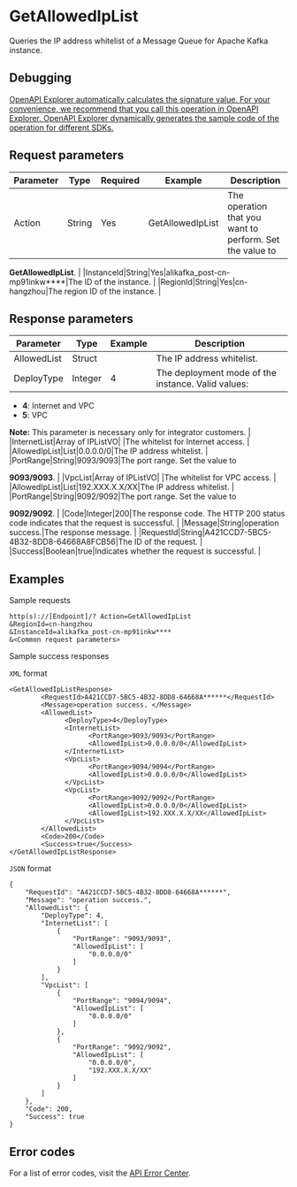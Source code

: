 # GetAllowedIpList

Queries the IP address whitelist of a Message Queue for Apache Kafka instance.

## Debugging

[OpenAPI Explorer automatically calculates the signature value. For your convenience, we recommend that you call this operation in OpenAPI Explorer. OpenAPI Explorer dynamically generates the sample code of the operation for different SDKs.](https://api.aliyun.com/#product=alikafka&api=GetAllowedIpList&type=RPC&version=2019-09-16)

## Request parameters

|Parameter|Type|Required|Example|Description|
|---------|----|--------|-------|-----------|
|Action|String|Yes|GetAllowedIpList|The operation that you want to perform. Set the value to

 **GetAllowedIpList**. |
|InstanceId|String|Yes|alikafka\_post-cn-mp91inkw\*\*\*\*|The ID of the instance. |
|RegionId|String|Yes|cn-hangzhou|The region ID of the instance. |

## Response parameters

|Parameter|Type|Example|Description|
|---------|----|-------|-----------|
|AllowedList|Struct| |The IP address whitelist. |
|DeployType|Integer|4|The deployment mode of the instance. Valid values:

 -   **4**: Internet and VPC
-   **5**: VPC

 **Note:** This parameter is necessary only for integrator customers. |
|InternetList|Array of IPListVO| |The whitelist for Internet access. |
|AllowedIpList|List|0.0.0.0/0|The IP address whitelist. |
|PortRange|String|9093/9093|The port range. Set the value to

 **9093/9093**. |
|VpcList|Array of IPListVO| |The whitelist for VPC access. |
|AllowedIpList|List|192.XXX.X.X/XX|The IP address whitelist. |
|PortRange|String|9092/9092|The port range. Set the value to

 **9092/9092**. |
|Code|Integer|200|The response code. The HTTP 200 status code indicates that the request is successful. |
|Message|String|operation success.|The response message. |
|RequestId|String|A421CCD7-5BC5-4B32-8DD8-64668A8FCB56|The ID of the request. |
|Success|Boolean|true|Indicates whether the request is successful. |

## Examples

Sample requests

```
http(s)://[Endpoint]/? Action=GetAllowedIpList
&RegionId=cn-hangzhou
&InstanceId=alikafka_post-cn-mp91inkw****
&<Common request parameters>
```

Sample success responses

`XML` format

```
<GetAllowedIpListResponse>
        <RequestId>A421CCD7-5BC5-4B32-8DD8-64668A******</RequestId>
        <Message>operation success. </Message>
        <AllowedList>
              <DeployType>4</DeployType>
              <InternetList>
                    <PortRange>9093/9093</PortRange>
                    <AllowedIpList>0.0.0.0/0</AllowedIpList>
              </InternetList>
              <VpcList>
                    <PortRange>9094/9094</PortRange>
                    <AllowedIpList>0.0.0.0/0</AllowedIpList>
              </VpcList>
              <VpcList>
                    <PortRange>9092/9092</PortRange>
                    <AllowedIpList>0.0.0.0/0</AllowedIpList>
                    <AllowedIpList>192.XXX.X.X/XX</AllowedIpList>
              </VpcList>
        </AllowedList>
        <Code>200</Code>
        <Success>true</Success>
</GetAllowedIpListResponse>
```

`JSON` format

```
{
	"RequestId": "A421CCD7-5BC5-4B32-8DD8-64668A******",
	"Message": "operation success.",
	"AllowedList": {
		"DeployType": 4,
		"InternetList": [
			{
				"PortRange": "9093/9093",
				"AllowedIpList": [
					"0.0.0.0/0"
				]
			}
		],
		"VpcList": [
			{
				"PortRange": "9094/9094",
				"AllowedIpList": [
					"0.0.0.0/0"
				]
			},
			{
				"PortRange": "9092/9092",
				"AllowedIpList": [
					"0.0.0.0/0",
					"192.XXX.X.X/XX"
				]
			}
		]
	},
	"Code": 200,
	"Success": true
}
```

## Error codes

For a list of error codes, visit the [API Error Center](https://error-center.alibabacloud.com/status/product/alikafka).

